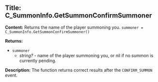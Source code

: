 ## Title: C_SummonInfo.GetSummonConfirmSummoner

**Content:**
Returns the name of the player summoning you.
`summoner = C_SummonInfo.GetSummonConfirmSummoner()`

**Returns:**
- `summoner`
  - *string?* - name of the player summoning you, or nil if no summon is currently pending.

**Description:**
The function returns correct results after the `CONFIRM_SUMMON` event.